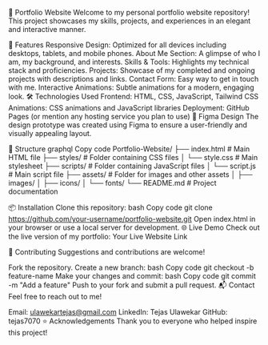 🌟 Portfolio Website
Welcome to my personal portfolio website repository! This project showcases my skills, projects, and experiences in an elegant and interactive manner.

🚀 Features
Responsive Design: Optimized for all devices including desktops, tablets, and mobile phones.
About Me Section: A glimpse of who I am, my background, and interests.
Skills & Tools: Highlights my technical stack and proficiencies.
Projects: Showcase of my completed and ongoing projects with descriptions and links.
Contact Form: Easy way to get in touch with me.
Interactive Animations: Subtle animations for a modern, engaging look.
🛠️ Technologies Used
Frontend: HTML, CSS, JavaScript, Tailwind CSS
Animations: CSS animations and JavaScript libraries
Deployment: GitHub Pages (or mention any hosting service you plan to use)
🎨 Figma Design
The design prototype was created using Figma to ensure a user-friendly and visually appealing layout.

📂 Structure
graphql
Copy code
Portfolio-Website/
├── index.html          # Main HTML file
├── styles/             # Folder containing CSS files
│   └── style.css       # Main stylesheet
├── scripts/            # Folder containing JavaScript files
│   └── script.js       # Main script file
├── assets/             # Folder for images and other assets
│   ├── images/
│   ├── icons/
│   └── fonts/
└── README.md           # Project documentation

📦 Installation
Clone this repository:
bash
Copy code
git clone https://github.com/your-username/portfolio-website.git
Open index.html in your browser or use a local server for development.
🌐 Live Demo
Check out the live version of my portfolio: Your Live Website Link

🤝 Contributing
Suggestions and contributions are welcome!

Fork the repository.
Create a new branch:
bash
Copy code
git checkout -b feature-name
Make your changes and commit:
bash
Copy code
git commit -m "Add a feature"
Push to your fork and submit a pull request.
📬 Contact
Feel free to reach out to me!

Email: ulawekartejas@gmail.com
LinkedIn: Tejas Ulawekar
GitHub: tejas7070
⭐ Acknowledgements
Thank you to everyone who helped inspire this project!

